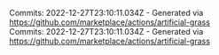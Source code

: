 Commits: 2022-12-27T23:10:11.034Z - Generated via https://github.com/marketplace/actions/artificial-grass
<br>
Commits: 2022-12-27T23:10:11.034Z - Generated via https://github.com/marketplace/actions/artificial-grass
<br>
